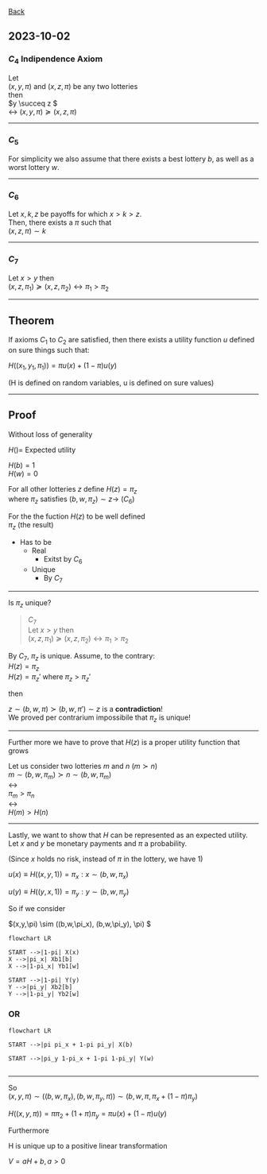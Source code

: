 [Back](00.md)

## 2023-10-02

### $C_4$ Indipendence Axiom

Let  
$(x, y, \pi)$ and $(x, z, \pi)$ be any two lotteries  
then  
$y \succeq z $  
$\leftrightarrow$ 
$(x, y, \pi) \succeq (x, z, \pi)$

---

### $C_5$

For simplicity we also assume that there exists a best lottery $b$, as well as a worst lottery $w$.

---

### $C_6$

Let $x,k,z$ be payoffs for which $x>k>z$.  
Then, there exists a $\pi$ such that  
$(x,z,\pi) \sim k$

---

### $C_7$

Let $x > y$ then  
$(x,z,\pi_1) \succeq (x,z,\pi_2) \leftrightarrow \pi_1>\pi_2$

---

## Theorem

If axioms $C_1$ to $C_2$ are satisfied, then there exists a utility function $u$ defined on sure things such that:  

$H((x_1, y_1, \pi_1)) = \pi u(x)+(1-\pi)u(y)$

(H is defined on random variables, u is defined on sure values)

---

## Proof

Without loss of generality

$H() =$  Expected utility 

$H(b) = 1$  
$H(w) = 0$

For all other lotteries $z$ define $H(z) = \pi_z$  
where $\pi_z$ satisfies $(b,w,\pi_z)\sim z \rightarrow$ ($C_6$)

For the the fuction $H(z)$ to be well defined  
$\pi_z$ (the result)  

- Has to be
  - Real
    - Exitst by $C_6$
  - Unique
    - By $C_7$

---

Is $\pi_z$ unique?

>$C_7$  
>Let $x > y$ then  
>$(x,z,\pi_1) \succeq (x,z,\pi_2) \leftrightarrow \pi_1>\pi_2$


By $C_7$, $\pi_z$ is unique. Assume, to the contrary:  
$H(z)=\pi_z$  
$H(z)=\pi_z'$ 
where $\pi_z > \pi_z'$ 

then 

$z \sim (b,w,\pi) \succ  (b,w,\pi') \sim z$ is a **contradiction**!  
We proved per contrarium impossibile that $\pi_z$ is unique!

---

Further more we have to prove that $H(z)$ is a proper utility function that grows

Let us consider two lotteries $m$ and $n$ $(m \succ n)$  
$m \sim (b,w,\pi_m) \succ n \sim (b,w,\pi_m)$  
$\leftrightarrow$  
$\pi_m > \pi_n$  
$\leftrightarrow$  
$H(m)>H(n)$

---

Lastly, we want to show that $H$ can be represented as an expected utility.  
Let $x$ and $y$ be monetary payments and $\pi$ a probability.

(Since $x$ holds no risk, instead of $\pi$ in the lottery, we have 1)

$u(x) \equiv H((x,y,1)) = \pi_x: x \sim (b,w,\pi_x)$

$u(y) \equiv H((y,x,1)) = \pi_y: y \sim (b,w,\pi_y)$

So if we consider

$(x,y,\pi) \sim ((b,w,\pi_x), (b,w,\pi_y), \pi)  $


```mermaid
flowchart LR

START -->|1-pi| X(x)
X -->|pi_x| Xb1[b]
X -->|1-pi_x| Yb1[w]

START -->|1-pi| Y(y)
Y -->|pi_y| Xb2[b]
Y -->|1-pi_y| Yb2[w]

```

### OR

```mermaid
flowchart LR

START -->|pi pi_x + 1-pi pi_y| X(b)

START -->|pi_y 1-pi_x + 1-pi 1-pi_y| Y(w)


```

---

So  
$(x,y,\pi) \sim ((b,w,\pi_x), (b,w,\pi_y, \pi))  \sim (b,w,\pi,\pi_x+(1-\pi)\pi_y)$ 

$H((x,y,\pi)) = \pi\pi_2 + (1+\pi)\pi_y = \pi u(x) + (1-\pi)u(y)$

Furthermore

H is unique up to a positive linear transformation

$V = aH+b, a>0$

